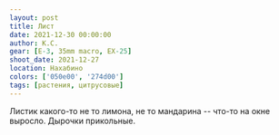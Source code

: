 ```yaml
---
layout: post
title: Лист
date: 2021-12-30 00:00:00
author: К.С.
gear: [E-3, 35mm macro, EX-25]
shoot_date: 2021-12-27
location: Нахабино
colors: ['050e00', '274d00']
tags: [растения, цитрусовые]
---
```

Листик какого-то не то лимона, не то мандарина -- что-то на окне выросло. Дырочки прикольные.
